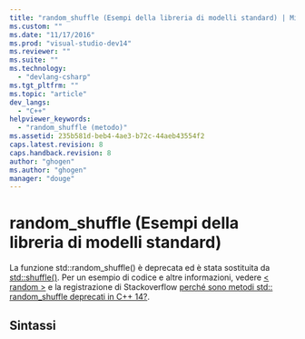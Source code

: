```yaml
---
title: "random_shuffle (Esempi della libreria di modelli standard) | Microsoft Docs"
ms.custom: ""
ms.date: "11/17/2016"
ms.prod: "visual-studio-dev14"
ms.reviewer: ""
ms.suite: ""
ms.technology: 
  - "devlang-csharp"
ms.tgt_pltfrm: ""
ms.topic: "article"
dev_langs: 
  - "C++"
helpviewer_keywords: 
  - "random_shuffle (metodo)"
ms.assetid: 235b581d-beb4-4ae3-b72c-44aeb43554f2
caps.latest.revision: 8
caps.handback.revision: 8
author: "ghogen"
ms.author: "ghogen"
manager: "douge"
---
```

# random_shuffle (Esempi della libreria di modelli standard)
La funzione std::random\_shuffle\(\) è deprecata ed è stata sostituita da [std::shuffle\(\)](../Topic/std::shuffle.md). Per un esempio di codice e altre informazioni, vedere [\< random \>](../Topic/%3Crandom%3E.md) e la registrazione di Stackoverflow [perché sono metodi std:: random\_shuffle deprecati in C\+\+ 14?](http://go.microsoft.com/fwlink/?LinkId=397954).  
  
## Sintassi